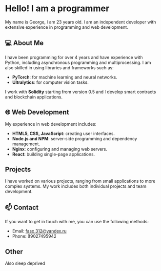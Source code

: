 
# Hello! I am a programmer

My name is George, I am 23 years old. I am an independent developer with extensive experience in programming and web development.

## 💻 About Me

I have been programming for over 4 years and have experience with Python, including asynchronous programming and multiprocessing. I am also skilled in using libraries and frameworks such as:

- **PyTorch**: for machine learning and neural networks.
- **Ultralytics**: for computer vision tasks.

I work with **Solidity** starting from version 0.5 and I develop smart contracts and blockchain applications.

## 🌐 Web Development

My experience in web development includes:

- **HTML5, CSS, JavaScript**: creating user interfaces.
- **Node.js and NPM**: server-side programming and dependency management.
- **Nginx**: configuring and managing web servers.
- **React**: building single-page applications.

## Projects

I have worked on various projects, ranging from small applications to more complex systems. My work includes both individual projects and team development.

## 📫 Contact

If you want to get in touch with me, you can use the following methods:

- Email: [faso.312@yandex.ru](mailto:faso.312@yandex.ru)
- Phone: 89027495942

## Other

Also sleep deprived
